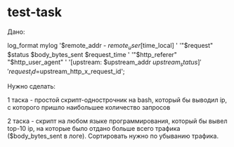 # test-task
Дано:

log_format mylog       '$remote_addr - $remote_user [$time_local] '
'"$request" $status $body_bytes_sent $request_time '
'"$http_referer" "$http_user_agent" '
'[upstream: $upstream_addr $upstream_status] '
'request_id=$upstream_http_x_request_id';

Нужно сделать:

1 таска - простой скрипт-однострочник на bash, который бы выводил ip, с которого пришло наибольшее количество запросов

2 таска - скрипт на любом языке программирования, который бы вывел top-10 ip, на которые было отдано больше всего трафика ($body_bytes_sent в логе). Сортировать нужно по убыванию трафика.
